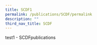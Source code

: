 ```yaml
---
title: SCDF1
permalink: /publications/SCDF/permalink
description: ""
third_nav_title: SCDF
---
```

test1 - SCDFpublications